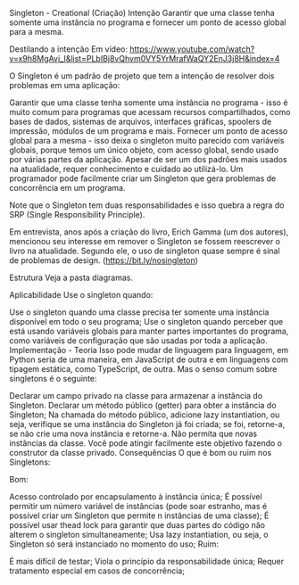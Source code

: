 Singleton - Creational (Criação)
Intenção
Garantir que uma classe tenha somente uma instância no programa e fornecer um ponto de acesso global para a mesma.

Destilando a intenção
Em vídeo: https://www.youtube.com/watch?v=x9h8MgAvi_I&list=PLbIBj8vQhvm0VY5YrMrafWaQY2EnJ3j8H&index=4

O Singleton é um padrão de projeto que tem a intenção de resolver dois problemas em uma aplicação:

Garantir que uma classe tenha somente uma instância no programa - isso é muito comum para programas que acessam recursos compartilhados, como bases de dados, sistemas de arquivos, interfaces gráficas, spoolers de impressão, módulos de um programa e mais.
Fornecer um ponto de acesso global para a mesma - isso deixa o singleton muito parecido com variáveis globais, porque temos um único objeto, com acesso global, sendo usado por várias partes da aplicação.
Apesar de ser um dos padrões mais usados na atualidade, requer conhecimento e cuidado ao utilizá-lo. Um programador pode facilmente criar um Singleton que gera problemas de concorrência em um programa.

Note que o Singleton tem duas responsabilidades e isso quebra a regra do SRP (Single Responsibility Principle).

Em entrevista, anos após a criação do livro, Erich Gamma (um dos autores), mencionou seu interesse em remover o Singleton se fossem reescrever o livro na atualidade. Segundo ele, o uso de singleton quase sempre é sinal de problemas de design. (https://bit.ly/nosingleton)

Estrutura
Veja a pasta diagramas.

Aplicabilidade
Use o singleton quando:

Use o singleton quando uma classe precisa ter somente uma instância disponível em todo o seu programa;
Use o singleton quando perceber que está usando variáveis globais para manter partes importantes do programa, como variáveis de configuração que são usadas por toda a aplicação.
Implementação - Teoria
Isso pode mudar de linguagem para linguagem, em Python seria de uma maneira, em JavaScript de outra e em linguagens com tipagem estática, como TypeScript, de outra. Mas o senso comum sobre singletons é o seguinte:

Declarar um campo privado na classe para armazenar a instância do Singleton.
Declarar um método público (getter) para obter a instância do Singleton;
Na chamada do método público, adicione lazy instantiation, ou seja, verifique se uma instância do Singleton já foi criada; se foi, retorne-a, se não crie uma nova instância e retorne-a.
Não permita que novas instâncias da classe. Você pode atingir facilmente este objetivo fazendo o construtor da classe privado.
Consequências
O que é bom ou ruim nos Singletons:

Bom:

Acesso controlado por encapsulamento à instância única;
É possível permitir um número variável de instâncias (pode soar estranho, mas é possível criar um Singleton que permite n instâncias de uma classe);
É possível usar thead lock para garantir que duas partes do código não alterem o singleton simultaneamente;
Usa lazy instantiation, ou seja, o Singleton só será instanciado no momento do uso;
Ruim:

É mais difícil de testar;
Viola o princípio da responsabilidade única;
Requer tratamento especial em casos de concorrência;